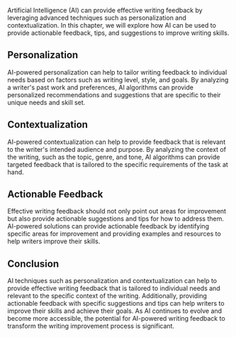 
Artificial Intelligence (AI) can provide effective writing feedback by leveraging advanced techniques such as personalization and contextualization. In this chapter, we will explore how AI can be used to provide actionable feedback, tips, and suggestions to improve writing skills.

Personalization
---------------

AI-powered personalization can help to tailor writing feedback to individual needs based on factors such as writing level, style, and goals. By analyzing a writer's past work and preferences, AI algorithms can provide personalized recommendations and suggestions that are specific to their unique needs and skill set.

Contextualization
-----------------

AI-powered contextualization can help to provide feedback that is relevant to the writer's intended audience and purpose. By analyzing the context of the writing, such as the topic, genre, and tone, AI algorithms can provide targeted feedback that is tailored to the specific requirements of the task at hand.

Actionable Feedback
-------------------

Effective writing feedback should not only point out areas for improvement but also provide actionable suggestions and tips for how to address them. AI-powered solutions can provide actionable feedback by identifying specific areas for improvement and providing examples and resources to help writers improve their skills.

Conclusion
----------

AI techniques such as personalization and contextualization can help to provide effective writing feedback that is tailored to individual needs and relevant to the specific context of the writing. Additionally, providing actionable feedback with specific suggestions and tips can help writers to improve their skills and achieve their goals. As AI continues to evolve and become more accessible, the potential for AI-powered writing feedback to transform the writing improvement process is significant.

